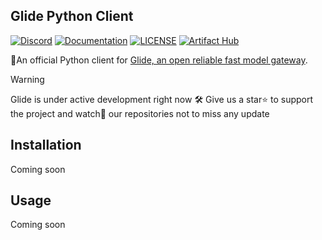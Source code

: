 ## Glide Python Client

[![Discord](https://img.shields.io/discord/1181281407813828710)](https://discord.gg/pt53Ej7rrc)
[![Documentation](https://img.shields.io/badge/build-view-violet%20?style=flat&logo=books&label=docs&link=https%3A%2F%2Fglide.einstack.ai%2F)](https://glide.einstack.ai/)
[![LICENSE](https://img.shields.io/github/license/EinStack/glide-python.svg?style=flat-square&color=%233f90c8)](https://github.com/EinStack/glide-python/blob/main/LICENSE)
[![Artifact Hub](https://img.shields.io/endpoint?url=https://artifacthub.io/badge/repository/einstack)](https://artifacthub.io/packages/helm/einstack/glide)

🐍An official Python client for [Glide, an open reliable fast model gateway](https://github.com/EinStack/glide).

> [!Warning]
> Glide is under active development right now 🛠️
> Give us a star⭐ to support the project and watch👀 our repositories not to miss any update

## Installation

Coming soon

## Usage

Coming soon

